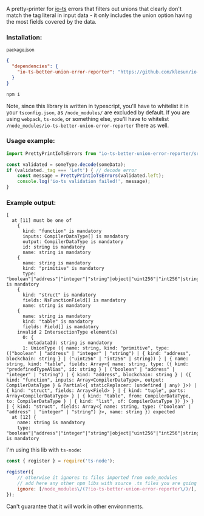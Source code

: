 A pretty-printer for [io-ts](https://github.com/gcanti/io-ts/issues/350) errors that filters out
unions that clearly don't match the tag literal in input data - it only includes the union option
having the most fields covered by the data.

### Installation:

<sub>package.json</sub>
```json
{
  "dependencies": {
    "io-ts-better-union-error-reporter": "https://github.com/klesun/io-ts-better-union-error-reporter/tarball/ac849be181447176da233ad0dc663ee47df5853f"
  }
}
```

```bash
npm i
```

Note, since this library is written in typescript, you'll have to whitelist it in your `tsconfig.json`, as `/node_modules/` are excluded by default. If you are using `webpack`, `ts-node`, or something else, you'll have to whitelist `/node_modules/io-ts-better-union-error-reporter` there as well.

### Usage example:
```typescript
import PrettyPrintIoTsErrors from "io-ts-better-union-error-reporter/src/PrettyPrintIoTsErrors";

const validated = someType.decode(someData);
if (validated._tag === 'Left') { // decode error
    const message = PrettyPrintIoTsErrors(validated.left);
    console.log('io-ts validation failed!', message);
}
```

### Example output:
```
[
  at [11] must be one of
    {
      kind: "function" is mandatory
      inputs: CompilerDataType[] is mandatory
      output: CompilerDataType is mandatory
      id: string is mandatory
      name: string is mandatory
    {
      name: string is mandatory
      kind: "primitive" is mandatory
      type: "boolean"|"address"|"integer"|"string"|object|"uint256"|"int256"|string is mandatory
    {
      kind: "struct" is mandatory
      fields: NsFunctionField[] is mandatory
      name: string is mandatory
    {
      name: string is mandatory
      kind: "table" is mandatory
      fields: Field[] is mandatory
    invalid 2 IntersectionType element(s)
      0: {
        metadataId: string is mandatory
      1: UnionType ({ name: string, kind: "primitive", type: (("boolean" | "address" | "integer" | "string") | { kind: "address", blockchain: string } | ("uint256" | "int256" | string)) } | { name: string, kind: "table", fields: Array<{ name: string, type: ({ kind: "predefinedTypeAlias", id: string } | ("boolean" | "address" | "integer" | "string") | { kind: "address", blockchain: string } | ({ kind: "function", inputs: Array<CompilerDataType>, output: CompilerDataType } & Partial<{ staticReplacer: (undefined | any) }>) | { kind: "struct", fields: Array<Field> } | { kind: "tuple", parts: Array<CompilerDataType> } | { kind: "table", from: CompilerDataType, to: CompilerDataType } | { kind: "list", of: CompilerDataType }) }> } | { kind: "struct", fields: Array<{ name: string, type: ("boolean" | "address" | "integer" | "string") }>, name: string }) expected
  at [12] {
    name: string is mandatory
    type: "boolean"|"address"|"integer"|"string"|object|"uint256"|"int256"|string is mandatory
```

I'm using this lib with `ts-node`:
```javascript
const { register } = require('ts-node');

register({
    // otherwise it ignores ts files imported from node_modules
    // add here any other npm libs with source .ts files you are going to import
    ignore: [/node_modules\/(?!io-ts-better-union-error-reporter\/)/],
});
```

Can't guarantee that it will work in other environments.
